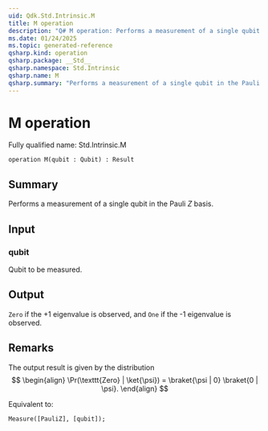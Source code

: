 ```yaml
---
uid: Qdk.Std.Intrinsic.M
title: M operation
description: "Q# M operation: Performs a measurement of a single qubit in the Pauli _Z_ basis."
ms.date: 01/24/2025
ms.topic: generated-reference
qsharp.kind: operation
qsharp.package: __Std__
qsharp.namespace: Std.Intrinsic
qsharp.name: M
qsharp.summary: "Performs a measurement of a single qubit in the Pauli _Z_ basis."
---
```


# M operation

Fully qualified name: Std.Intrinsic.M

```qsharp
operation M(qubit : Qubit) : Result
```

## Summary
Performs a measurement of a single qubit in the
Pauli _Z_ basis.

## Input
### qubit
Qubit to be measured.

## Output
`Zero` if the +1 eigenvalue is observed, and `One` if
the -1 eigenvalue is observed.

## Remarks
The output result is given by
the distribution
$$
\begin{align}
    \Pr(\texttt{Zero} | \ket{\psi}) =
        \braket{\psi | 0} \braket{0 | \psi}.
\end{align}
$$

Equivalent to:
```qsharp
Measure([PauliZ], [qubit]);
```
